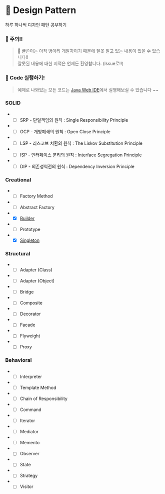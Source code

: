 # :open_book: Design Pattern
하루 하나씩 디자인 패턴 공부하기

### :rotating_light: 주의!!
> :seedling: 글쓴이는 아직 병아리 개발자이기 때문에 잘못 알고 있는 내용이 있을 수 있습니다!!  
> 잘못된 내용에 대한 지적은 언제든 환영합니다. (Issue로!!)

### :tada: Code 실행하기!
> 예제로 나와있는 모든 코드는 [Java Web IDE](https://www.tutorialspoint.com/compile_java_online.php)에서 실행해보실 수 있습니다 ~~

### SOLID
* - [ ] SRP - 단일책임의 원칙 : Single Responsibility Principle
* - [ ] OCP - 개방폐쇄의 원칙 : Open Close Principle
* - [ ] LSP - 리스코브 치환의 원칙 : The Liskov Substitution Principle
* - [ ] ISP - 인터페이스 분리의 원칙 : Interface Segregation Principle
* - [ ] DIP - 의존성역전의 원칙 : Dependency Inversion Principle

### Creational
* - [ ] Factory Method 
* - [ ] Abstract Factory
* - [x] [Builder](https://github.com/riyenas0925/Design_Pattern/blob/master/Builder%20Pattern.md)
* - [ ] Prototype 
* - [x] [Singleton](https://github.com/riyenas0925/Design_Pattern/blob/master/Singleton%20Pattern.md)

### Structural
* - [ ] Adapter (Class)
* - [ ] Adapter (Object)
* - [ ] Bridge
* - [ ] Composite
* - [ ] Decorator
* - [ ] Facade
* - [ ] Flyweight
* - [ ] Proxy

### Behavioral
* - [ ] Interpreter
* - [ ] Template Method
* - [ ] Chain of Responsibility
* - [ ] Command
* - [ ] Iterator
* - [ ] Mediator
* - [ ] Memento
* - [ ] Observer
* - [ ] State
* - [ ] Strategy
* - [ ] Visitor
